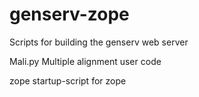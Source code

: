 # genserv-zope
Scripts for building the genserv web server

Mali.py
	Multiple alignment user code

zope
	startup-script for zope
